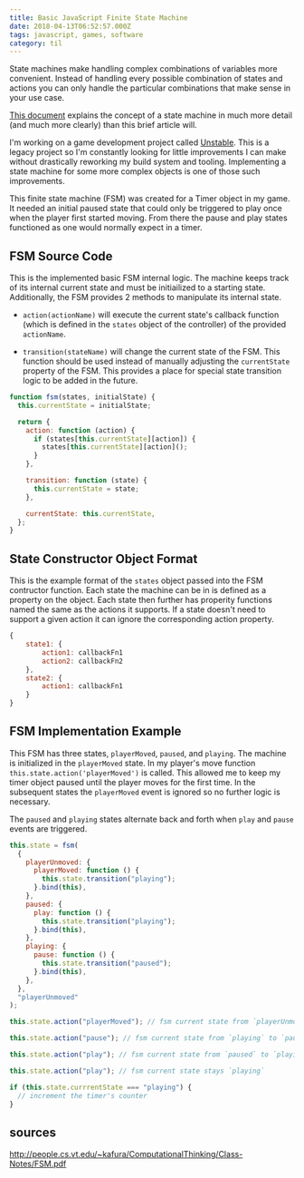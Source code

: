 ```yaml
---
title: Basic JavaScript Finite State Machine
date: 2018-04-13T06:52:57.000Z
tags: javascript, games, software
category: til
---
```


State machines make handling complex combinations of variables more convenient. Instead of handling every possible combination of states and actions you can only handle the particular combinations that make sense in your use case.

[This document](http://people.cs.vt.edu/~kafura/ComputationalThinking/Class-Notes/FSM.pdf) explains the concept of a state machine in much more detail (and much more clearly) than this brief article will.

I'm working on a game development project called [Unstable](http://unstablegame.com). This is a legacy project so I'm constantly looking for little improvements I can make without drastically reworking my build system and tooling. Implementing a state machine for some more complex objects is one of those such improvements.

This finite state machine (FSM) was created for a Timer object in my game. It needed an initial paused state that could only be triggered to play once when the player first started moving. From there the pause and play states functioned as one would normally expect in a timer.

## FSM Source Code

This is the implemented basic FSM internal logic. The machine keeps track of its internal current state and must be initiailized to a starting state. Additionally, the FSM provides 2 methods to manipulate its internal state.

- `action(actionName)` will execute the current state's callback function (which is defined in the `states` object of the controller) of the provided `actionName`.

- `transition(stateName)` will change the current state of the FSM. This function should be used instead of manually adjusting the `currentState` property of the FSM. This provides a place for special state transition logic to be added in the future.

```javascript
function fsm(states, initialState) {
  this.currentState = initialState;

  return {
    action: function (action) {
      if (states[this.currentState][action]) {
        states[this.currentState][action]();
      }
    },

    transition: function (state) {
      this.currentState = state;
    },

    currentState: this.currentState,
  };
}
```

## State Constructor Object Format

This is the example format of the `states` object passed into the FSM contructor function. Each state the machine can be in is defined as a property on the object. Each state then further has properity functions named the same as the actions it supports. If a state doesn't need to support a given action it can ignore the corresponding action property.

```javascript
{
    state1: {
        action1: callbackFn1
        action2: callbackFn2
    },
    state2: {
        action1: callbackFn1
    }
}
```

## FSM Implementation Example

This FSM has three states, `playerMoved`, `paused`, and `playing`. The machine is initialized in the `playerMoved` state. In my player's move function `this.state.action('playerMoved')` is called. This allowed me to keep my timer object paused until the player moves for the first time. In the subsequent states the `playerMoved` event is ignored so no further logic is necessary.

The `paused` and `playing` states alternate back and forth when `play` and `pause` events are triggered.

```javascript
this.state = fsm(
  {
    playerUnmoved: {
      playerMoved: function () {
        this.state.transition("playing");
      }.bind(this),
    },
    paused: {
      play: function () {
        this.state.transition("playing");
      }.bind(this),
    },
    playing: {
      pause: function () {
        this.state.transition("paused");
      }.bind(this),
    },
  },
  "playerUnmoved"
);

this.state.action("playerMoved"); // fsm current state from `playerUnmoved` to `paused`

this.state.action("pause"); // fsm current state from `playing` to `paused`

this.state.action("play"); // fsm current state from `paused` to `playing`

this.state.action("play"); // fsm current state stays `playing`

if (this.state.currrentState === "playing") {
  // increment the timer's counter
}
```

## sources

http://people.cs.vt.edu/~kafura/ComputationalThinking/Class-Notes/FSM.pdf
